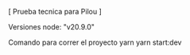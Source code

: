 [ Prueba tecnica para Pilou ]

Versiones
node: "v20.9.0"

Comando para correr el proyecto
yarn
yarn start:dev